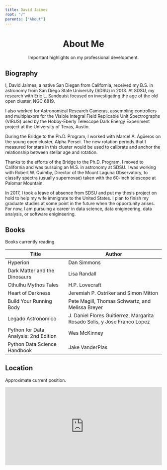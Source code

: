 ```yaml
---
title: David Jaimes
root: "/"
parents: ["About"]
---
```

<h1 align="center">
  About Me
</h1>
<p align="center">Important highlights on my professional development.</p>

## Biography
I, David Jaimes, a native San Diegan from California, received my B.S. in astronomy from San Diego State University (SDSU) in 2013. At SDSU, my research with Eric L. Sandquist focused on investigating the age of the old open cluster, NGC 6819.

I also worked for Astronomical Research Cameras, assembling controllers and multiplexors for the Visible Integral Field Replicable Unit Spectrographs (VIRUS) used by the Hobby-Eberly Telescope Dark Energy Experiment project at the University of Texas, Austin.

During the Bridge to the Ph.D. Program, I worked with Marcel A. Agüeros on the young open cluster, Alpha Persei. The new rotation periods that I measured for stars in this cluster would be used to calibrate and anchor the relationship between stellar age and rotation.

Thanks to the efforts of the Bridge to the Ph.D. Program, I moved to California and was pursuing an M.S. in astronomy at SDSU. I was working with Robert W. Quimby, Director of the Mount Laguna Observatory, to classify spectra (usually supernovae) taken with the 60-inch telescope at Palomar Mountain.

In 2017, I took a leave of absence from SDSU and put my thesis project on hold to help my wife immigrate to the United States. I plan to finish my graduate studies at some point in the future when the opportunity arises. For now, I am pursuing a career in data science, data enigineering, data analysis, or software enigineering.

## Books
Books currently reading.

Title | Author
--- | ---
Hyperion | Dan Simmons
Dark Matter and the Dinosaurs | Lisa Randall
Cthulhu Mythos Tales | H.P. Lovecraft
Heart of Darkness | Jeremiah P. Ostriker and Simon Mitton
Build Your Running Body | Pete Magill, Thomas Schwartz, and Melissa Breyer
Legado Astronomico | J. Daniel Flores Guitierrez, Margarita Rosado Solis, y Jose Franco Lopez
Python for Data Analysis: 2nd Edition | Wes McKinney
Python Data Science Handbook | Jake VanderPlas

## Location
Approximate current position.
<iframe src="https://www.google.com/maps/embed?pb=!1m10!1m8!1m3!1d13426.298158110982!2d-117.14412259999999!3d32.723931549999996!3m2!1i1024!2i768!4f13.1!5e0!3m2!1sen!2sus!4v1527215210860" width=100% height="250" frameborder="0" style="border:0" allowfullscreen></iframe>